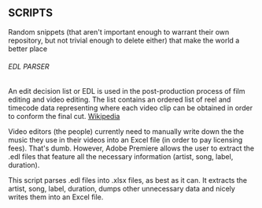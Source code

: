 ## SCRIPTS

Random snippets (that aren't important enough to warrant their own repository, but not trivial enough to delete either) that make the world a better place

###### EDL PARSER

An edit decision list or EDL is used in the post-production process of film editing and video editing. The list contains an ordered list of reel and timecode data representing where each video clip can be obtained in order to conform the final cut. [Wikipedia](https://en.wikipedia.org/wiki/Edit_decision_list)

Video editors (the people) currently need to manually write down the the music they use in their videos into an Excel file (in order to pay licensing fees). That's dumb. However, Adobe Premiere allows the user to extract the .edl files that feature all the necessary information (artist, song, label, duration).

This script parses .edl files into .xlsx files, as best as it can. It extracts the artist, song, label, duration, dumps other unnecessary data and nicely writes them into an Excel file.


